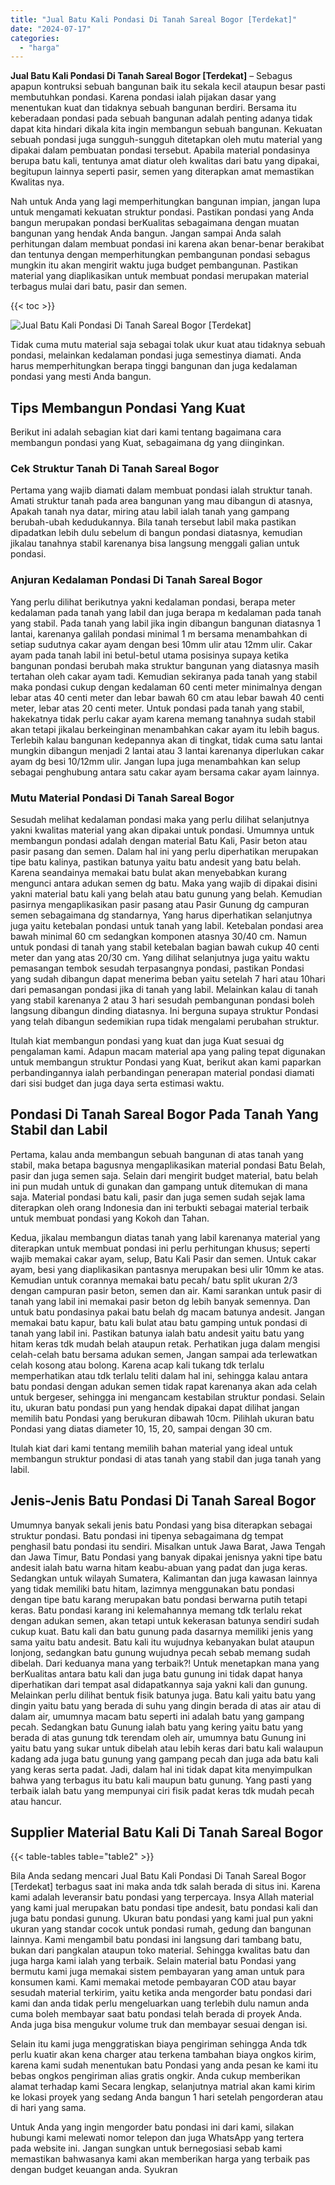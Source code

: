 ```yaml
---
title: "Jual Batu Kali Pondasi Di Tanah Sareal Bogor [Terdekat]"
date: "2024-07-17"
categories: 
  - "harga"
---
```


**Jual Batu Kali Pondasi Di Tanah Sareal Bogor \[Terdekat\]** – Sebagus apapun kontruksi sebuah bangunan baik itu sekala kecil ataupun besar pasti membutuhkan pondasi. Karena pondasi ialah pijakan dasar yang menentukan kuat dan tidaknya sebuah bangunan berdiri. Bersama itu keberadaan pondasi pada sebuah bangunan adalah penting adanya tidak dapat kita hindari dikala kita ingin membangun sebuah bangunan. Kekuatan sebuah pondasi juga sungguh-sungguh ditetapkan oleh mutu material yang dipakai dalam pembuatan pondasi tersebut. Apabila material pondasinya berupa batu kali, tentunya amat diatur oleh kwalitas dari batu yang dipakai, begitupun lainnya seperti pasir, semen yang diterapkan amat memastikan Kwalitas nya.

Nah untuk Anda yang lagi memperhitungkan bangunan impian, jangan lupa untuk mengamati kekuatan struktur pondasi. Pastikan pondasi yang Anda bangun merupakan pondasi berKualitas sebagaimana dengan muatan bangunan yang hendak Anda bangun. Jangan sampai Anda salah perhitungan dalam membuat pondasi ini karena akan benar-benar berakibat dan tentunya dengan memperhitungkan pembangunan pondasi sebagus mungkin itu akan mengirit waktu juga budget pembangunan. Pastikan material yang diaplikasikan untuk membuat pondasi merupakan material terbagus mulai dari batu, pasir dan semen.

{{< toc >}}

![Jual Batu Kali Pondasi Di Tanah Sareal Bogor [Terdekat]](/images/jual-batu-kali-04.png)

Tidak cuma mutu material saja sebagai tolak ukur kuat atau tidaknya sebuah pondasi, melainkan kedalaman pondasi juga semestinya diamati. Anda harus memperhitungkan berapa tinggi bangunan dan juga kedalaman pondasi yang mesti Anda bangun.

## Tips Membangun Pondasi Yang Kuat

Berikut ini adalah sebagian kiat dari kami tentang bagaimana cara membangun pondasi yang Kuat, sebagaimana dg yang diinginkan.

### Cek Struktur Tanah Di Tanah Sareal Bogor

Pertama yang wajib diamati dalam membuat pondasi ialah struktur tanah. Amati struktur tanah pada area bangunan yang mau dibangun di atasnya, Apakah tanah nya datar, miring atau labil ialah tanah yang gampang berubah-ubah kedudukannya. Bila tanah tersebut labil maka pastikan dipadatkan lebih dulu sebelum di bangun pondasi diatasnya, kemudian jikalau tanahnya stabil karenanya bisa langsung menggali galian untuk pondasi.

### Anjuran Kedalaman Pondasi Di Tanah Sareal Bogor

Yang perlu dilihat berikutnya yakni kedalaman pondasi, berapa meter kedalaman pada tanah yang labil dan juga berapa m kedalaman pada tanah yang stabil. Pada tanah yang labil jika ingin dibangun bangunan diatasnya 1 lantai, karenanya galilah pondasi minimal 1 m bersama menambahkan di setiap sudutnya cakar ayam dengan besi 10mm ulir atau 12mm ulir. Cakar ayam pada tanah labil ini betul-betul utama posisinya supaya ketika bangunan pondasi berubah maka struktur bangunan yang diatasnya masih tertahan oleh cakar ayam tadi. Kemudian sekiranya pada tanah yang stabil maka pondasi cukup dengan kedalaman 60 centi meter minimalnya dengan lebar atas 40 centi meter dan lebar bawah 60 cm atau lebar bawah 40 centi meter, lebar atas 20 centi meter. Untuk pondasi pada tanah yang stabil, hakekatnya tidak perlu cakar ayam karena memang tanahnya sudah stabil akan tetapi jikalau berkeinginan menambahkan cakar ayam itu lebih bagus. Terlebih kalau bangunan kedepannya akan di tingkat, tidak cuma satu lantai mungkin dibangun menjadi 2 lantai atau 3 lantai karenanya diperlukan cakar ayam dg besi 10/12mm ulir. Jangan lupa juga menambahkan kan selup sebagai penghubung antara satu cakar ayam bersama cakar ayam lainnya.

### Mutu Material Pondasi Di Tanah Sareal Bogor

Sesudah melihat kedalaman pondasi maka yang perlu dilihat selanjutnya yakni kwalitas material yang akan dipakai untuk pondasi. Umumnya untuk membangun pondasi adalah dengan material Batu Kali, Pasir beton atau pasir pasang dan semen. Dalam hal ini yang perlu diperhatikan merupakan tipe batu kalinya, pastikan batunya yaitu batu andesit yang batu belah. Karena seandainya memakai batu bulat akan menyebabkan kurang mengunci antara adukan semen dg batu. Maka yang wajib di dipakai disini yakni material batu kali yang belah atau batu gunung yang belah. Kemudian pasirnya mengaplikasikan pasir pasang atau Pasir Gunung dg campuran semen sebagaimana dg standarnya, Yang harus diperhatikan selanjutnya juga yaitu ketebalan pondasi untuk tanah yang labil. Ketebalan pondasi area bawah minimal 60 cm sedangkan komponen atasnya 30/40 cm. Namun untuk pondasi di tanah yang stabil ketebalan bagian bawah cukup 40 centi meter dan yang atas 20/30 cm. Yang dilihat selanjutnya juga yaitu waktu pemasangan tembok sesudah terpasangnya pondasi, pastikan Pondasi yang sudah dibangun dapat menerima beban yaitu setelah 7 hari atau 10hari dari pemasangan pondasi jika di tanah yang labil. Melainkan kalau di tanah yang stabil karenanya 2 atau 3 hari sesudah pembangunan pondasi boleh langsung dibangun dinding diatasnya. Ini berguna supaya struktur Pondasi yang telah dibangun sedemikian rupa tidak mengalami perubahan struktur.

Itulah kiat membangun pondasi yang kuat dan juga Kuat sesuai dg pengalaman kami. Adapun macam material apa yang paling tepat digunakan untuk membangun struktur Pondasi yang Kuat, berikut akan kami paparkan perbandingannya ialah perbandingan penerapan material pondasi diamati dari sisi budget dan juga daya serta estimasi waktu.

## Pondasi Di Tanah Sareal Bogor Pada Tanah Yang Stabil dan Labil

Pertama, kalau anda membangun sebuah bangunan di atas tanah yang stabil, maka betapa bagusnya mengaplikasikan material pondasi Batu Belah, pasir dan juga semen saja. Selain dari mengirit budget material, batu belah ini pun mudah untuk di gunakan dan gampang untuk ditemukan di mana saja. Material pondasi batu kali, pasir dan juga semen sudah sejak lama diterapkan oleh orang Indonesia dan ini terbukti sebagai material terbaik untuk membuat pondasi yang Kokoh dan Tahan.

Kedua, jikalau membangun diatas tanah yang labil karenanya material yang diterapkan untuk membuat pondasi ini perlu perhitungan khusus; seperti wajib memakai cakar ayam, selup, Batu Kali Pasir dan semen. Untuk cakar ayam, besi yang diaplikasikan pantasnya merupakan besi ulir 10mm ke atas. Kemudian untuk corannya memakai batu pecah/ batu split ukuran 2/3 dengan campuran pasir beton, semen dan air. Kami sarankan untuk pasir di tanah yang labil ini memakai pasir beton dg lebih banyak semennya. Dan untuk batu pondasinya pakai batu belah dg macam batunya andesit. Jangan memakai batu kapur, batu kali bulat atau batu gamping untuk pondasi di tanah yang labil ini. Pastikan batunya ialah batu andesit yaitu batu yang hitam keras tdk mudah belah ataupun retak. Perhatikan juga dalam mengisi celah-celah batu bersama adukan semen, Jangan sampai ada terlewatkan celah kosong atau bolong. Karena acap kali tukang tdk terlalu memperhatikan atau tdk terlalu teliti dalam hal ini, sehingga kalau antara batu pondasi dengan adukan semen tidak rapat karenanya akan ada celah untuk bergeser, sehingga ini mengancam kestabilan struktur pondasi. Selain itu, ukuran batu pondasi pun yang hendak dipakai dapat dilihat jangan memilih batu Pondasi yang berukuran dibawah 10cm. Pilihlah ukuran batu Pondasi yang diatas diameter 10, 15, 20, sampai dengan 30 cm.

Itulah kiat dari kami tentang memilih bahan material yang ideal untuk membangun struktur pondasi di atas tanah yang stabil dan juga tanah yang labil.

## Jenis-Jenis Batu Pondasi Di Tanah Sareal Bogor

Umumnya banyak sekali jenis batu Pondasi yang bisa diterapkan sebagai struktur pondasi. Batu pondasi ini tipenya sebagaimana dg tempat penghasil batu pondasi itu sendiri. Misalkan untuk Jawa Barat, Jawa Tengah dan Jawa Timur, Batu Pondasi yang banyak dipakai jenisnya yakni tipe batu andesit ialah batu warna hitam keabu-abuan yang padat dan juga keras. Sedangkan untuk wilayah Sumatera, Kalimantan dan juga kawasan lainnya yang tidak memiliki batu hitam, lazimnya menggunakan batu pondasi dengan tipe batu karang merupakan batu pondasi berwarna putih tetapi keras. Batu pondasi karang ini kelemahannya memang tdk terlalu rekat dengan adukan semen, akan tetapi untuk kekerasan batunya sendiri sudah cukup kuat. Batu kali dan batu gunung pada dasarnya memiliki jenis yang sama yaitu batu andesit. Batu kali itu wujudnya kebanyakan bulat ataupun lonjong, sedangkan batu gunung wujudnya pecah sebab memang sudah dibelah. Dari keduanya mana yang terbaik?! Untuk menetapkan mana yang berKualitas antara batu kali dan juga batu gunung ini tidak dapat hanya diperhatikan dari tempat asal didapatkannya saja yakni kali dan gunung. Melainkan perlu dilihat bentuk fisik batunya juga. Batu kali yaitu batu yang dingin yaitu batu yang berada di suhu yang dingin berada di atas air atau di dalam air, umumnya macam batu seperti ini adalah batu yang gampang pecah. Sedangkan batu Gunung ialah batu yang kering yaitu batu yang berada di atas gunung tdk terendam oleh air, umumnya batu Gunung ini yaitu batu yang sukar untuk dibelah atau lebih keras dari batu kali walaupun kadang ada juga batu gunung yang gampang pecah dan juga ada batu kali yang keras serta padat. Jadi, dalam hal ini tidak dapat kita menyimpulkan bahwa yang terbagus itu batu kali maupun batu gunung. Yang pasti yang terbaik ialah batu yang mempunyai ciri fisik padat keras tdk mudah pecah atau hancur.

## Supplier Material Batu Kali Di Tanah Sareal Bogor

{{< table-tables table="table2" >}}

Bila Anda sedang mencari Jual Batu Kali Pondasi Di Tanah Sareal Bogor \[Terdekat\] terbagus saat ini maka anda tdk salah berada di situs ini. Karena kami adalah leveransir batu pondasi yang terpercaya. Insya Allah material yang kami jual merupakan batu pondasi tipe andesit, batu pondasi kali dan juga batu pondasi gunung. Ukuran batu pondasi yang kami jual pun yakni ukuran yang standar cocok untuk pondasi rumah, gedung dan bangunan lainnya. Kami mengambil batu pondasi ini langsung dari tambang batu, bukan dari pangkalan ataupun toko material. Sehingga kwalitas batu dan juga harga kami ialah yang terbaik. Selain material batu Pondasi yang bermutu kami juga memakai sistem pembayaran yang aman untuk para konsumen kami. Kami memakai metode pembayaran COD atau bayar sesudah material terkirim, yaitu ketika anda mengorder batu pondasi dari kami dan anda tidak perlu mengeluarkan uang terlebih dulu namun anda cuma boleh membayar saat batu pondasi telah berada di proyek Anda. Anda juga bisa mengukur volume truk dan membayar sesuai dengan isi.

Selain itu kami juga menggratiskan biaya pengiriman sehingga Anda tdk perlu kuatir akan kena charger atau terkena tambahan biaya ongkos kirim, karena kami sudah menentukan batu Pondasi yang anda pesan ke kami itu bebas ongkos pengiriman alias gratis ongkir. Anda cukup memberikan alamat terhadap kami Secara lengkap, selanjutnya matrial akan kami kirim ke lokasi proyek yang sedang Anda bangun 1 hari setelah pengorderan atau di hari yang sama.

Untuk Anda yang ingin mengorder batu pondasi ini dari kami, silakan hubungi kami melewati nomor telepon dan juga WhatsApp yang tertera pada website ini. Jangan sungkan untuk bernegosiasi sebab kami memastikan bahwasanya kami akan memberikan harga yang terbaik pas dengan budget keuangan anda. Syukran
